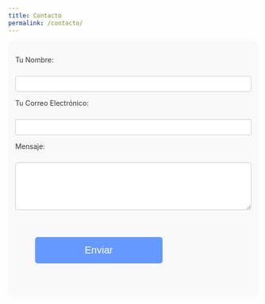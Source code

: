 ```yaml
---
title: Contacto
permalink: /contacto/
---
```


<!-- markdownlint-disable MD033 -->
<style>
img {
  float: right;
  margin-left: 10px;
  margin-bottom: 10px;
  margin-top: 10px;
}
  form {
    max-width: 600px;
    margin: 0 auto;
    padding: 1em;
    background: #f9f9f9;
    border-radius: 5px;
  }
  form p {
    margin-bottom: 1em;
  }
  label {
    margin-bottom: .5em;
    color: #333333;
    display: block;
  }
  input, textarea {
    border: 1px solid #CCCCCC;
    padding: .5em;
    font-size: 1em;
    width: 100%;
    box-sizing: border-box;
    border-radius: 4px;
  }
  button {
    background-color: #6699ff;
    color: white;
    border: none;
    padding: 15px 100px;
    margin: 40px;
    text-align: center;
    text-decoration: none;
    display: inline-block;
    font-size: 20px;
    border-radius: 5px;
    cursor: pointer;
  }
  button:hover {
    background-color: #0056b3;
  }
</style>

<form name="contact" action="/_pages/success.html" method="POST" data-netlify="true">
  <input type="hidden" name="form-name" value="contact" />
  <p>
    <label for="name">Tu Nombre:</label><br />
    <input type="text" id="name" name="name" required />
  </p>
  <p>
    <label for="email">Tu Correo Electrónico:</label><br />
    <input type="email" id="email" name="email" required />
  </p>
  <p>
    <label for="message">Mensaje:</label><br />
    <textarea id="message" name="message" rows="5" required></textarea>
  </p>
  <p>
    <button type="submit">Enviar</button>
  </p>
</form>
